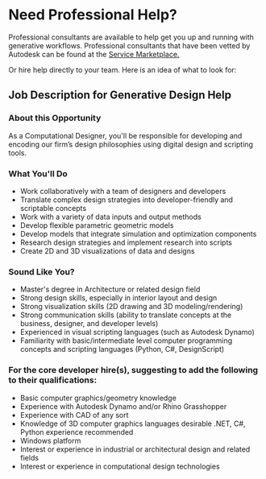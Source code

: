 # Need Professional Help? 
Professional consultants are available to help get you up and running with generative workflows. Professional consultants that have been vetted by Autodesk can be found at the [Service Marketplace.](https://servicesmarketplace.autodesk.com/providers?search=&search_within=&services_speciality%5B6406%5D=6406&ci=All&sort_by=search_api_relevance&utm_source=dotcom&utm_medium=referral&utm_content=aec-gen-design)

Or hire help directly to your team.  Here is an idea of what to look for: 

## Job Description for Generative Design Help 

### About this Opportunity
As a Computational Designer, you'll be responsible for developing and encoding our firm’s design philosophies using digital design and scripting tools.
 
### What You'll Do
- Work collaboratively with a team of designers and developers
- Translate complex design strategies into developer-friendly and scriptable concepts
- Work with a variety of data inputs and output methods
- Develop flexible parametric geometric models
- Develop models that integrate simulation and optimization components
- Research design strategies and implement research into scripts
- Create 2D and 3D visualizations of data and designs
 
### Sound Like You?
- Master's degree in Architecture or related design field
- Strong design skills, especially in interior layout and design
- Strong visualization skills (2D drawing and 3D modeling/rendering)
- Strong communication skills (ability to translate concepts at the business, designer, and developer levels)
- Experienced in visual scripting languages (such as Autodesk Dynamo)
- Familiarity with basic/intermediate level computer programming concepts and scripting languages (Python, C#, DesignScript)
 
### For the core developer hire(s), suggesting to add the following to their qualifications:
- Basic computer graphics/geometry knowledge
- Experience with Autodesk Dynamo and/or Rhino Grasshopper
- Experience with CAD of any sort
- Knowledge of 3D computer graphics languages desirable
.NET, C#, Python experience recommended
- Windows platform
- Interest or experience in industrial or architectural design and related fields
- Interest or experience in computational design technologies
 
